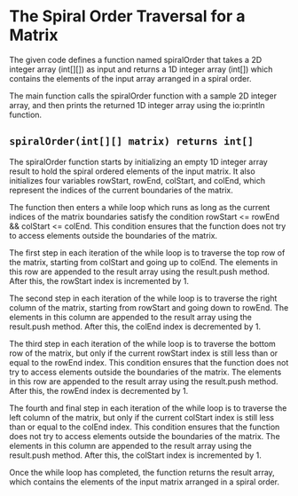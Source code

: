 # The Spiral Order Traversal for a Matrix
The given code defines a function named spiralOrder that takes a 2D integer array (int[][]) as input and returns a 1D integer array (int[]) which contains the elements of the input array arranged in a spiral order.

The main function calls the spiralOrder function with a sample 2D integer array, and then prints the returned 1D integer array using the io:println function.

## `spiralOrder(int[][] matrix) returns int[]` 
The spiralOrder function starts by initializing an empty 1D integer array result to hold the spiral ordered elements of the input matrix. It also initializes four variables rowStart, rowEnd, colStart, and colEnd, which represent the indices of the current boundaries of the matrix.

The function then enters a while loop which runs as long as the current indices of the matrix boundaries satisfy the condition rowStart <= rowEnd && colStart <= colEnd. This condition ensures that the function does not try to access elements outside the boundaries of the matrix.

The first step in each iteration of the while loop is to traverse the top row of the matrix, starting from colStart and going up to colEnd. The elements in this row are appended to the result array using the result.push method. After this, the rowStart index is incremented by 1.

The second step in each iteration of the while loop is to traverse the right column of the matrix, starting from rowStart and going down to rowEnd. The elements in this column are appended to the result array using the result.push method. After this, the colEnd index is decremented by 1.

The third step in each iteration of the while loop is to traverse the bottom row of the matrix, but only if the current rowStart index is still less than or equal to the rowEnd index. This condition ensures that the function does not try to access elements outside the boundaries of the matrix. The elements in this row are appended to the result array using the result.push method. After this, the rowEnd index is decremented by 1.

The fourth and final step in each iteration of the while loop is to traverse the left column of the matrix, but only if the current colStart index is still less than or equal to the colEnd index. This condition ensures that the function does not try to access elements outside the boundaries of the matrix. The elements in this column are appended to the result array using the result.push method. After this, the colStart index is incremented by 1.

Once the while loop has completed, the function returns the result array, which contains the elements of the input matrix arranged in a spiral order.